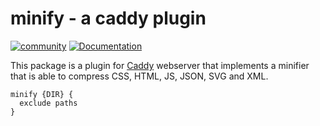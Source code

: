 # minify - a caddy plugin

[![community](https://img.shields.io/badge/community-forum-ff69b4.svg?style=flat-square)](https://forum.caddyserver.com)
[![Documentation](https://img.shields.io/badge/godoc-reference-blue.svg?style=flat-square)](http://godoc.org/github.com/hacdias/caddy-hugo)

This package is a plugin for [Caddy](https://caddyserver.com) webserver that implements a minifier that is able to compress CSS, HTML, JS, JSON, SVG and XML.

```
minify {DIR} {
  exclude paths
}
```
